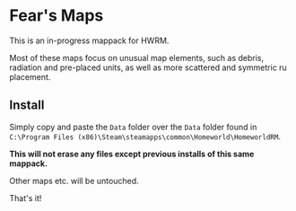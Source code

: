# Fear's Maps

This is an in-progress mappack for HWRM.

Most of these maps focus on unusual map elements, such as debris, radiation and pre-placed units, as well as more scattered and symmetric ru placement.

## Install

Simply copy and paste the `Data` folder over the `Data` folder found in `C:\Program Files (x86)\Steam\steamapps\common\Homeworld\HomeworldRM`.

**This will not erase any files except previous installs of this same mappack.**

Other maps etc. will be untouched.

That's it!